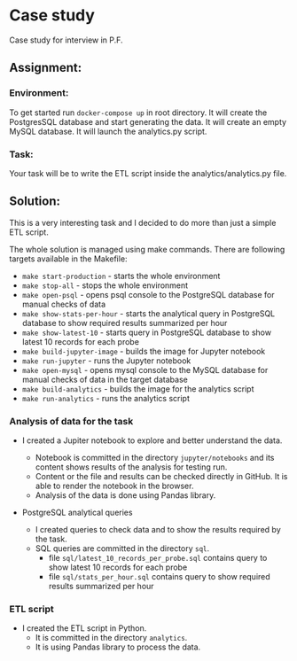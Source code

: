 # Case study

Case study for interview in P.F.

## Assignment:

### Environment:
To get started run ``` docker-compose up ``` in root directory.
It will create the PostgresSQL database and start generating the data.
It will create an empty MySQL database.
It will launch the analytics.py script.

### Task:
Your task will be to write the ETL script inside the analytics/analytics.py file.

## Solution:
This is a very interesting task and I decided to do more than just a simple ETL script.

The whole solution is managed using make commands. There are following targets available in the Makefile:
* `make start-production` - starts the whole environment
* `make stop-all` - stops the whole environment
* `make open-psql` - opens psql console to the PostgreSQL database for manual checks of data
* `make show-stats-per-hour` - starts the analytical query in PostgreSQL database to show required results summarized per hour
* `make show-latest-10` - starts query in PostgreSQL database to show latest 10 records for each probe
* `make build-jupyter-image` - builds the image for Jupyter notebook
* `make run-jupyter` - runs the Jupyter notebook
* `make open-mysql` - opens mysql console to the MySQL database for manual checks of data in the target database
* `make build-analytics` - builds the image for the analytics script
* `make run-analytics` - runs the analytics script

### Analysis of data for the task
* I created a Jupiter notebook to explore and better understand the data.
  * Notebook is committed in the directory `jupyter/notebooks` and its content shows results of the analysis for testing run.
  * Content or the file and results can be checked directly in GitHub. It is able to render the notebook in the browser.
  * Analysis of the data is done using Pandas library.

* PostgreSQL analytical queries
  * I created queries to check data and to show the results required by the task.
  * SQL queries are committed in the directory `sql`.
    * file `sql/latest_10_records_per_probe.sql` contains query to show latest 10 records for each probe
    * file `sql/stats_per_hour.sql` contains query to show required results summarized per hour

### ETL script
* I created the ETL script in Python.
  * It is committed in the directory `analytics`.
  * It is using Pandas library to process the data.


